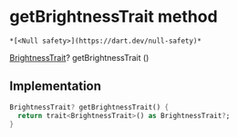 


# getBrightnessTrait method




    *[<Null safety>](https://dart.dev/null-safety)*




[BrightnessTrait](https://yonomi.co/yonomi-sdk/BrightnessTrait-class.html)? getBrightnessTrait
()








## Implementation

```dart
BrightnessTrait? getBrightnessTrait() {
  return trait<BrightnessTrait>() as BrightnessTrait?;
}
```







